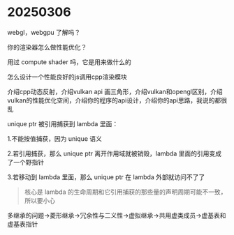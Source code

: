 # 20250306

webgl，webgpu 了解吗？

你的渲染器怎么做性能优化？

用过 compute shader 吗，它是用来做什么的

怎么设计一个性能良好的js调用cpp渲染模块

介绍cpp动态反射，介绍vulkan api 画三角形，介绍vulkan和opengl区别，介绍vulkan的性能优化空间，介绍你的程序的api设计，介绍你的api思路，我说的都很乱

unique ptr 被引用捕获到 lambda 里面：

1.不能按值捕获，因为 unique 语义

2.若引用捕获，那么 unique ptr 离开作用域就被销毁，lambda 里面的引用变成了一个野指针

3.若移动到 lambda 里面，那么 unique ptr 在 lambda 外部就访问不了了

> 核心是 lambda 的生命周期和它引用捕获的那些量的声明周期可能不一致，所以要小心

多继承的问题->菱形继承->冗余性与二义性->虚拟继承->共用虚类成员->虚基表和虚基表指针